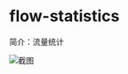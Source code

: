 # flow-statistics

简介：流量统计

![截图](https://img.alicdn.com/tfs/TB1VaqjbTtYBeNjy1XdXXXXyVXa-2854-1126.png)
